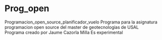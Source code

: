 # Prog_open
Programacion_open_source_planificador_vuelo
Programa para la asignatura programacion open source del master de geotecnologias de USAL
Programa creado por Jaume Cazorla Milla
Es experimental
